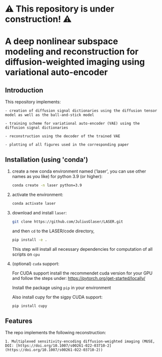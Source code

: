 # **⚠️ This repository is under construction! ⚠️**
# A deep nonlinear subspace modeling and reconstruction for diffusion-weighted imaging using variational auto-encoder

## Introduction

This repository implements:

    - creation of diffusion signal dictionaries using the diffusion tensor model as well as the ball-and-stick model

    - training scheme for variational auto-encoder (VAE) using the diffusion signal dictionaries

    - reconstruction using the decoder of the trained VAE

    - plotting of all figures used in the corresponding paper

## Installation (using 'conda')

1. create a new conda environment named ('laser', you can use other names as you like) for python 3.9 (or higher):

    ```bash
    conda create -n laser python=3.9
    ```

2. activate the environment:

    ```bash
    conda activate laser
    ```

3. download and install `laser`:

    ```bash
    git clone https://github.com/JuliusGlaser/LASER.git
    ```
    and then ```cd``` to the LASER/code directory,
    ```bash
    pip install -e .
    ```

    This step will install all necessary dependencies for computation of all scripts on ```cpu```

4. (optional) ```cuda``` support:
    
    For CUDA support install the recommendet cuda version for your GPU and follow the steps under: https://pytorch.org/get-started/locally/

    Install the package using ```pip``` in your environment

    Also install cupy for the sigpy CUDA support:

    ```bash
    pip install cupy
    ```

## Features

The repo implements the following reconstruction:

    1. Multiplexed sensitivity-encoding diffusion-weighted imaging (MUSE, DOI: [https://doi.org/10.1007/s00261-022-03710-2](https://doi.org/10.1007/s00261-022-03710-2))

